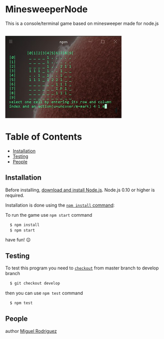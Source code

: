 # MinesweeperNode
This is a console/terminal game based on minesweeper made for node.js

<br><img src="img/IU.jpg" alt="IU picture" />

# Table of Contents
* [Installation](#installation)
* [Testing](#testing)
* [People](#people)

## Installation
Before installing, [download and install Node.js](https://nodejs.org/en/download/).
Node.js 0.10 or higher is required.

Installation is done using the
[`npm install` command](https://docs.npmjs.com/getting-started/installing-npm-packages-locally):

To run the game use `npm start` command

```bash
  $ npm install
  $ npm start
```

have fun! :wink:

## Testing
To test this program you need to [`checkout`](https://git-scm.com/docs/git-checkout) from master branch to develop branch

```bash
  $ git checkout develop
```
then you can use `npm test` command

```bash
  $ npm test
```

## People

author [Miguel Rodriguez](https://github.com/MiguelRodriguezR)
